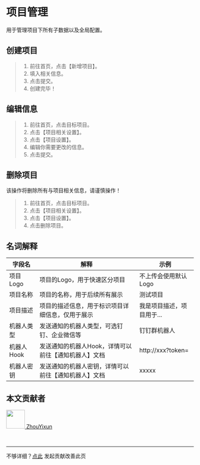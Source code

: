 # 项目管理
用于管理项目下所有子数据以及全局配置。

## 创建项目

> 1. 前往首页，点击【新增项目】。
> 2. 填入相关信息。
> 3. 点击提交。
> 4. 创建完毕！

## 编辑信息
> 1. 前往首页，点击目标项目。
> 2. 点击【项目相关设置】。
> 3. 点击【项目设置】。
> 4. 编辑你需要更改的信息。
> 5. 点击提交。

## 删除项目
该操作将删除所有与项目相关信息，请谨慎操作！

> 1. 前往首页，点击目标项目。
> 2. 点击【项目相关设置】。
> 3. 点击【项目设置】。
> 4. 点击删除项目。

## 名词解释

|  字段名   | 解释  | 示例 |
|  ----  | ----  | ---- |
| 项目Logo  | 项目的Logo，用于快速区分项目 | 不上传会使用默认Logo     |
| 项目名称  | 项目的名称，用于后续所有展示 |  测试项目    |
| 项目描述  | 项目的描述信息，用于标识项目详细信息，仅用于展示 |  我是项目描述，项目用于...  |
| 机器人类型  | 发送通知的机器人类型，可选钉钉、企业微信等 |  钉钉群机器人  |
| 机器人Hook  | 发送通知的机器人Hook，详情可以前往【通知机器人】文档 |  http://xxx?token=   |
| 机器人密钥  | 发送通知的机器人密钥，详情可以前往【通知机器人】文档 |  xxxxx    |

## 本文贡献者
<div class="cont">
<a href="https://gitee.com/ZhouYixun" target="_blank">
<img src="https://portrait.gitee.com/uploads/avatars/user/2698/8096045_ZhouYixun_1645499109.png!avatar100" width="50"/>
<span>ZhouYixun</span>
</a>
</div>


&nbsp;
&nbsp;
***
不够详细？[点此](https://github.com/SonicCloudOrg/sonic-offical-website/edit/main/src/markdown/doc/doc-project.md) 发起贡献改善此页
